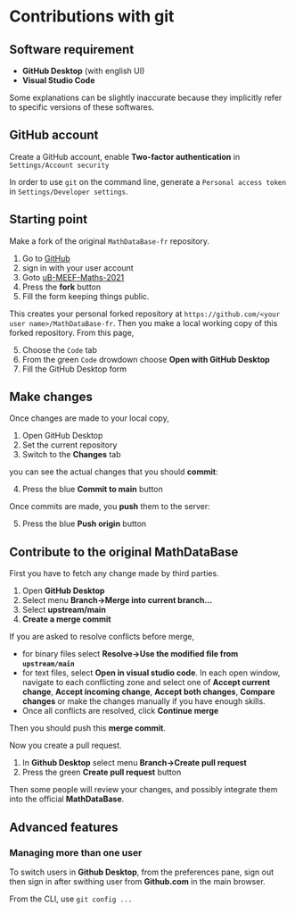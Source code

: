 # Contributions with git

## Software requirement

* **GitHub Desktop** (with english UI)
* **Visual Studio Code**

Some explanations can be slightly inaccurate because they implicitly refer to specific versions of these softwares.

## GitHub account

Create a GitHub account, enable **Two-factor authentication** in `Settings/Account security`

In order to use `git` on the command line, generate a
`Personal access token` in `Settings/Developer settings`.

## Starting point

Make a fork of the original `MathDataBase-fr` repository.

1. Go to [GitHub](https://github.com/)
2. sign in with your user account
3. Goto [uB-MEEF-Maths-2021](https://github.com/uB-MEEF-Maths-2021/MathDataBase-fr)
4. Press the **fork** button
5. Fill the form keeping things public.

This creates your personal forked repository at `https://github.com/<your user name>/MathDataBase-fr`. Then you make a local working copy of this forked repository. From this page,

5. Choose the `Code` tab
6. From the green `Code` drowdown choose **Open with GitHub Desktop**
7. Fill the GitHub Desktop form

## Make changes

Once changes are made to your local copy,

1. Open GitHub Desktop
2. Set the current repository
3. Switch to the **Changes** tab

you can see the actual changes that you should **commit**:

4. Press the blue **Commit to main** button

Once commits are made, you **push** them to the server:

5. Press the blue **Push origin** button

## Contribute to the original MathDataBase

First you have to fetch any change made by third parties.

1. Open **GitHub Desktop**
2. Select menu **Branch→Merge into current branch...**
3. Select **upstream/main**
4. **Create a merge commit**

If you are asked to resolve conflicts before merge,

* for binary files select **Resolve→Use the modified file from `upstream/main`**
* for text files, select **Open in visual studio code**. In each open window, navigate to each conflicting zone and select one of **Accept current change**, **Accept incoming change**, **Accept both changes**, **Compare changes** or make the changes manually if you have enough skills.
* Once all conflicts are resolved, click **Continue merge**

Then you should push this **merge commit**.

Now you create a pull request.

1. In **Github Desktop** select menu **Branch→Create pull request**
2. Press the green **Create pull request** button

Then some people will review your changes, and possibly integrate them into the official **MathDataBase**.

## Advanced features

### Managing more than one user

To switch users in **Github Desktop**, from the preferences pane, sign out then sign in after swithing user from **Github.com** in the main browser.

From the CLI, use `git config ...`

### 
